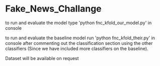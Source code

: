 # Fake_News_Challange
to run and evaluate the model type 'python fnc_kfold_our_model.py' in console

  
to run and evaluate the baseline model run 'python fnc_kfold_their.py' in console after commenting out the classification section using
the other classifiers (Since we have included more classifiers on the baseline).


Dataset will be available on request

